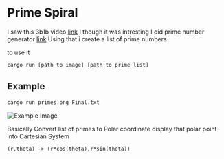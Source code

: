 # Prime Spiral

I saw this 3b1b video [link](https://www.youtube.com/watch?v=EK32jo7i5LQ&ab_channel=3Blue1Brown)
I though it was intresting 
I did prime number generator [link](https://github.com/hangita101/Prime-Number-Generator)
Using that i create a list of prime numbers

to use it 

```rust
cargo run [path to image] [path to prime list]
```

## Example

```rust
cargo run primes.png Final.txt
```

![Example Image](./5.png)

Basically Convert list of primes to Polar coordinate
display that polar point into Cartesian System

  `(r,theta) -> (r*cos(theta),r*sin(theta))`


